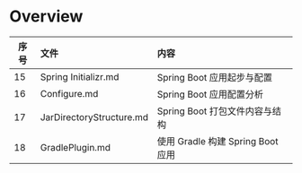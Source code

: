# Overview

| 序号 | 文件                     | 内容                              |
| ---- | :----------------------- | :-------------------------------- |
| 15   | Spring Initializr.md     | Spring Boot 应用起步与配置        |
| 16   | Configure.md             | Spring Boot 应用配置分析          |
| 17   | JarDirectoryStructure.md | Spring Boot 打包文件内容与结构    |
| 18   | GradlePlugin.md          | 使用 Gradle 构建 Spring Boot 应用 |

